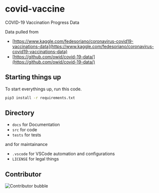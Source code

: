 # covid-vaccine
COVID-19 Vaccination Progress Data

Data pulled from
- [https://www.kaggle.com/fedesoriano/coronavirus-covid19-vaccinations-data](https://www.kaggle.com/fedesoriano/coronavirus-covid19-vaccinations-data)
- [https://github.com/owid/covid-19-data/](https://github.com/owid/covid-19-data/)

## Starting things up
To start everythings up, run this code.
``` bash
pip3 install -r requirements.txt
```

## Directory
- `docs` for Documentation
- `src` for code
- `tests` for tests

and for maintainance
- `.vscode` for VSCode automation and configurations
- `LICENSE` for legal things

## Contributor
![Contributor bubble](https://contrib.rocks/image?repo=sagelga/covid-vaccine)
